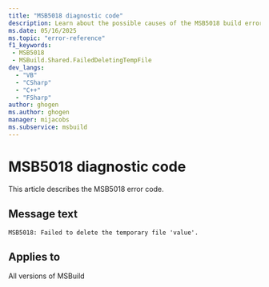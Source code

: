 ```yaml
---
title: "MSB5018 diagnostic code"
description: Learn about the possible causes of the MSB5018 build error, and get troubleshooting tips.
ms.date: 05/16/2025
ms.topic: "error-reference"
f1_keywords:
 - MSB5018
 - MSBuild.Shared.FailedDeletingTempFile
dev_langs:
  - "VB"
  - "CSharp"
  - "C++"
  - "FSharp"
author: ghogen
ms.author: ghogen
manager: mijacobs
ms.subservice: msbuild
---
```


# MSB5018 diagnostic code

<!-- :::ErrorDefinitionDescription::: -->
<!-- :::editable-content name="introDescription"::: -->
This article describes the MSB5018 error code.
<!-- :::editable-content-end::: -->

## Message text

<!-- :::editable-content name="messageText"::: -->
`MSB5018: Failed to delete the temporary file 'value'.`
<!-- :::editable-content-end::: -->
<!-- MSB5018: Failed to delete the temporary file "{0}". {1} -->

<!-- :::editable-content name="postOutputDescription"::: -->
<!--
{StrBegin="MSB5018: "}
-->
<!-- :::editable-content-end::: -->
<!-- :::ErrorDefinitionDescription-end::: -->

## Applies to

All versions of MSBuild
